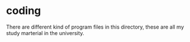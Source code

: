 # coding
There are different kind of program files in this directory, these are all my study marterial in the university.
